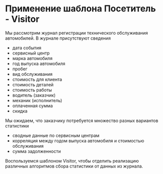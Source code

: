 # Применение шаблона Посетитель - Visitor

Мы рассмотрим журнал регистрации технического обслуживания автомобилей. В журнале присутствуют сведения

* дата события
* сервисный центр
* марка автомобиля
* год выпуска автомобиля
* пробег
* вид обслуживания
* стоимость для клиента
* стоимость деталей
* стоимость работы
* водитель (заказчик)
* механик (исполнитель)
* оплаченная сумма
* скидка

Мы ожидаем, что заказчику потребуется множество разных вариантов статистики

* сводные данные по сервисным центрам
* корреляция между годом выпуска автомобиля и стоимостью обслуживания
* сумма задолженности

Воспользуемся шаблоном Visitor, чтобы отделить реализацию различных алгоритмов сбора статистики от данных из журнала.

